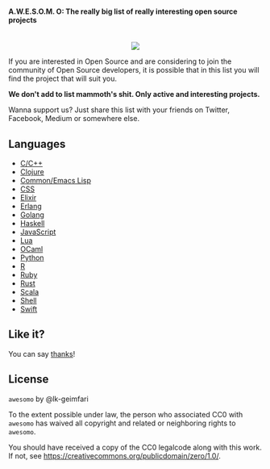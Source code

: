 #### A.W.E.S.O.M. O: The really big list of really interesting open source projects

<p align="center">
  <br>
  <img src="https://raw.githubusercontent.com/lk-geimfari/awesomeo/master/artwork/a.w.e.s.o.m.e_o.png">
  <br>
</p>

If you are interested in Open Source and are considering to join the community of Open Source developers, 
it is possible that in this list you will find the project that will suit you. 

**We don't add to list mammoth's shit. Only active and interesting projects.**

Wanna support us? Just share this list with your friends on Twitter, Facebook, Medium or somewhere else.


## Languages

 - [C/C++](https://github.com/lk-geimfari/awesomeo/blob/master/languages/C_C%2B%2B.md)
 - [Clojure](https://github.com/lk-geimfari/awesomeo/blob/master/languages/CLOJURE.md)
 - [Common/Emacs Lisp](https://github.com/lk-geimfari/awesomeo/blob/master/languages/LISP.md)
 - [CSS](https://github.com/lk-geimfari/awesomeo/blob/master/languages/CSS.md)
 - [Elixir](https://github.com/lk-geimfari/awesomeo/blob/master/languages/ELIXIR.md)
 - [Erlang](https://github.com/lk-geimfari/awesomeo/blob/master/languages/ERLANG.md)
 - [Golang](https://github.com/lk-geimfari/awesomeo/blob/master/languages/GOLANG.md)
 - [Haskell](https://github.com/lk-geimfari/awesomeo/blob/master/languages/HASKELL.md)
 - [JavaScript](https://github.com/lk-geimfari/awesomeo/blob/master/languages/JAVASCRIPT.md)
 - [Lua](https://github.com/lk-geimfari/awesomeo/blob/master/languages/LUA.md)
 - [OCaml](https://github.com/lk-geimfari/awesomeo/blob/master/languages/OCAML.md)
 - [Python](https://github.com/lk-geimfari/awesomeo/blob/master/languages/PYTHON.md)
 - [R](https://github.com/lk-geimfari/awesomeo/blob/master/languages/R.md)
 - [Ruby](https://github.com/lk-geimfari/awesomeo/blob/master/languages/RUBY.md)
 - [Rust](https://github.com/lk-geimfari/awesomeo/blob/master/languages/RUST.md)
 - [Scala](https://github.com/lk-geimfari/awesomeo/blob/master/languages/SCALA.md)
 - [Shell](https://github.com/lk-geimfari/awesomeo/blob/master/languages/SHELL.md)
 - [Swift](https://github.com/lk-geimfari/awesomeo/blob/master/languages/SWIFT.md)


## Like it?
You can say [thanks](https://saythanks.io/to/lk-geimfari)!

## License

`awesomo` by @lk-geimfari

To the extent possible under law, the person who associated CC0 with `awesomo` has waived all copyright and related or neighboring rights to `awesomo`.

You should have received a copy of the CC0 legalcode along with this work. If not, see https://creativecommons.org/publicdomain/zero/1.0/.
